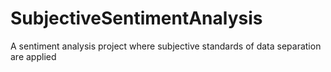 # SubjectiveSentimentAnalysis
A sentiment analysis project where subjective standards of data separation are applied
